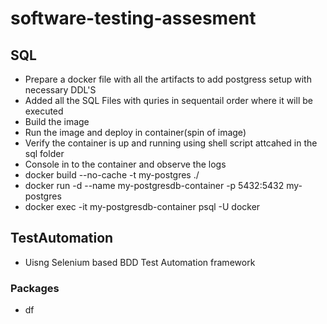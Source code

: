 # software-testing-assesment
## SQL
* Prepare a docker file with all the artifacts to add postgress setup with necessary DDL'S
* Added all the SQL Files with quries in sequentail order where it will be executed
* Build the image
* Run the image and deploy in container(spin of image)
* Verify the container is up and running using shell script attcahed in the sql folder
* Console in to the container and observe the logs
* docker build --no-cache -t my-postgres ./
* docker run -d --name my-postgresdb-container -p 5432:5432 my-postgres
* docker exec -it my-postgresdb-container psql -U docker

## TestAutomation
* Uisng Selenium based BDD Test Automation framework
### Packages
* df
